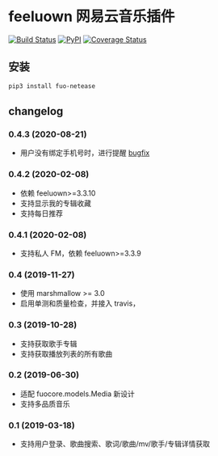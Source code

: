 # feeluown 网易云音乐插件

[![Build Status](https://travis-ci.com/feeluown/feeluown-netease.svg?branch=master)](https://travis-ci.com/feeluown/feeluown-netease)
[![PyPI](https://img.shields.io/pypi/v/fuo_netease.svg)](https://pypi.python.org/pypi/fuo-netease)
[![Coverage Status](https://coveralls.io/repos/github/feeluown/feeluown-netease/badge.svg?branch=master)](https://coveralls.io/github/feeluown/feeluown-netease?branch=master)

## 安装

```sh
pip3 install fuo-netease
```

## changelog

### 0.4.3 (2020-08-21)
- 用户没有绑定手机号时，进行提醒 [bugfix](https://github.com/feeluown/FeelUOwn/issues/389)

### 0.4.2 (2020-02-08)
- 依赖 feeluown>=3.3.10
- 支持显示我的专辑收藏
- 支持每日推荐

### 0.4.1 (2020-02-08)
- 支持私人 FM，依赖 feeluown>=3.3.9

### 0.4 (2019-11-27)
- 使用 marshmallow >= 3.0
- 启用单测和质量检查，并接入 travis，

### 0.3 (2019-10-28)

- 支持获取歌手专辑
- 支持获取播放列表的所有歌曲

### 0.2 (2019-06-30)

- 适配 fuocore.models.Media 新设计
- 支持多品质音乐

### 0.1 (2019-03-18)

- 支持用户登录、歌曲搜索、歌词/歌曲/mv/歌手/专辑详情获取
